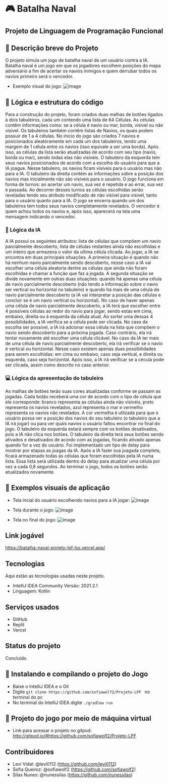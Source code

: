 # 🎮 Batalha Naval 
## Projeto de Linguagem de Programação Funcional 

## 📄 Descrição breve do Projeto

O projeto simula um jogo de batalha naval de um usuário contra a IA. Batalha naval é um jogo em que os jogadores escolhem posições do mapa adversário a fim de acertar os navios inimigos e quem derrubar todos os navios primeiro será o vencedor. 
* Exemplo visual do jogo:
![image](https://user-images.githubusercontent.com/53493002/132416153-5feefd5a-3bf8-45fd-b6f7-2e2fb4d00969.png)

## 🚢 Lógica e estrutura do código

Para a construção do projeto, foram criados duas malhas de botões ligados à dois tabuleiros, cada um contendo uma lista de 64 Células. As células contêm informações como: se a célula é navio ou mar, borda, visivel ou não visivel. Os tabuleiros também contêm listas de Navios, os quais podem possuir de 1 a 4 células. No inicio do jogo são criados 7 navios e posicionados aleatóramente em cada um dos tabuleiros, tendo uma margem de 1 célula entre os navios (isso equivale a ser uma borda). Após isso, as células da lista serão atualizadas de acordo com seu tipo (navio, borda ou mar), sendo todas elas não visíveis.
O tabuleiro da esquerda tem seus navios posicionados de acordo com a escolha do usuário para que a IA joague. Nesse tabuleiro, os navios ficam visíveis para o usuário mas não para a IA. O tabuleiro da direita contém as informações sobre a posição dos navios mas inicialmente não são visíveis para o usuário. O jogo funciona em forma de turnos: ao acertar um navio, sua vez é repetida e ao errar, sua vez é passada. Ao decorrer desses turnos as células escolhidas serão reveladas tendo seu atributo modificado de não visível para visível, tanto para o usuário quanto para a IA. O jogo se encerra quando um dos tabuleiros tem todos seus navios completamente revelados. O vencedor é quem achou todos os navios e, após isso, aparecerá na tela uma mensagem indicando o vencedor. 

### 🤖 Lógica da IA

A IA possui os seguintes atributos: lista de células que compõem um navio parcialmente descoberto, lista de células restantes ainda não escolhidas e um inteiro que armazena o valor da ultima célula clicada. Ao jogar, a IA se encontra em duas principais situações. A primeira situação é quando não há nenhum navio parcialmente sendo descoberto, nesse caso a IA vai escolher uma célula aleatoria dentre as células que ainda não foram escolhidas e chamar a função que faz a jogada. A segunda situação se divide novamente em outras duas situações: quando há apenas uma célula de navio parcialmente descoberto (não tendo a informação sobre o navio ser vertical ou horizontal no tabuleiro) e quando há mais de uma célula de navio parcialmente descoberto (a IA vai interpretar a posição das células e concluir se é um navio vertical ou horizontal). 
No caso de haver apenas uma célula de navio parcialmente descoberto, a IA terá que escolher entre 4 possíveis células ao redor do navio para jogar, sendo estas em cima, embaixo, direita ou à esquerda da célula atual. Ao sorter uma dessas 4 possibilidades, a IA verifica se a célula pode ser clicada. No caso da escolha ser possível, a IA irá adcionar essa célula na lista que compõem o navio sendo descoberto para a próxima jogada. Caso contrário, ela irá tentar novamente até escolher uma célula clicável. 
No caso da IA ter mais de uma célula de navio parcialmente descoberto, ela irá verificar se o navio é vertical ou horizontal. Nesse caso existem apenas duas possibilidades para serem escolhidas: em cima ou embaixo, caso seja vertical, e direita ou esquerda, caso seja horizontal. Após isso, a IA irá verificar se a cécula pode ser clicada, assim como descrito no caso anterior. 

### 💻 Lógica da apresentação do tabuleiro

As malhas de botões terão suas cores atualizadas conforme se passam as jogadas. Cada botão receberá uma cor de acordo com o tipo de célula que ele corresponde: branco representa as células ainda não visíveis, preto representa os navios revelados, azul representa o mar e vermelho representa os navios não revelados. A cor vermelha é utlizada para que o usuário possa ver a posição dos navios do seu tabuleiro (o tabuleiro que a IA irá jogar) ou para ver quais navios o usuário faltou encontrar no final do jogo. 
O tabuleiro da esquerda estará sempre com os botões desativados, pois a IA não clica nos botões. O tabuleiro da direita terá seus botões sendo ativados e desativados de acordo com as jogadas, ficando ativado apenas quando for a vez do usuário. 
Foi implementado um tipo de delay para mostrar por etapas as joagas da IA. Após a IA fazer sua joagada completa, ficará armazenado todas as células que foram escolhidas pela IA numa lista. Essa lista será utilizada dentro do delay para atualizar uma célula por vez a cada 0,8 segundos. Ao terminar o jogo, todos os botões serão atualizados novamente.

## 👀 Exemplos visuais de aplicação
* Tela incial do usuário escolhendo navios para a IA jogar:
![image](https://user-images.githubusercontent.com/53493002/132403309-da8406a3-de31-4391-bd53-26fd8d76ad0a.png)

* Tela durante o jogo:
![image](https://user-images.githubusercontent.com/53493002/132415888-4005a21f-9660-4a95-9805-f946c51d6eec.png)

* Tela no final do jogo:
![image](https://user-images.githubusercontent.com/53493002/132403248-44605f94-8eb5-4de3-8da2-a67180241e9d.png)

## Link jogável
https://batalha-naval-projeto-lpf-lss.vercel.app/

## Tecnologias 

Aqui estão as tecnologias usadas neste projeto.

* IntelliJ IDEA Community Versão: 2021.2.1 
* Linguagem: Kotlin 

## Serviços usados

* GitHub
* Replit
* Vercel

## Status do projeto
Concluído 

## 🚀 Instalando e compilando o projeto do Jogo
* Baixe o IntelliJ IDEA e o Git 
* Digite ```git clone https://github.com/sofiawolf2/Projeto-LPF ```  no terminal do pc
* No terminal do IntelliJ IDEA digite ```./gradlew run```

## 🚀 Projeto do jogo por meio de máquina virtual
* Link para acessar o projeto no gitpod:
http://gitpod.io/#https://github.com/sofiawolf2/Projeto-LPF

## Contribuidores 
* Levi Vidal: @levi0112 (https://github.com/levi0112)
* Sofia Queiroz: @sofiawolf2 (https://github.com/sofiawolf2)
* Silas Nunes: @nunessilas (https://github.com/nunessilas)

